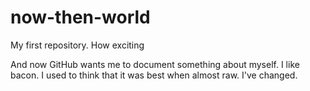 # now-then-world
My first repository. How exciting

And now GitHub wants me to document something about myself. I like bacon. I used to think that it was best when almost raw. I've changed.
